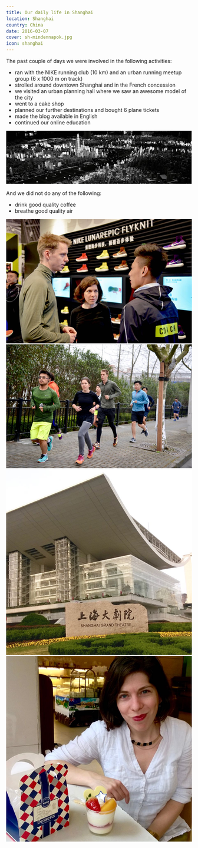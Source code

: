 ```yaml
---
title: Our daily life in Shanghai
location: Shanghai
country: China
date: 2016-03-07
cover: sh-mindennapok.jpg
icon: shanghai
---
```


The past couple of days we were involved in the following activities:
- ran with the NIKE running club (10 km) and an urban running meetup group (6 x 1000 m on track)
- strolled around downtown Shanghai and in the French concession
- we visited an urban planning hall where we saw an awesome model of the city
- went to a cake shop
- planned our further destinations and bought 6 plane tickets
- made the blog available in English
- continued our online education

![](../../img/0307-1.jpg)  

And we did not do any of the following:
- drink good quality coffee
- breathe good quality air

![run club](../../img/0307-2.jpg)
![running around Century park](../../img/0307-3.jpg)
![Shanghai Grand Theatre](../../img/0307-5.jpg)
![Eszter eating cake](../../img/0307-6.jpg)
